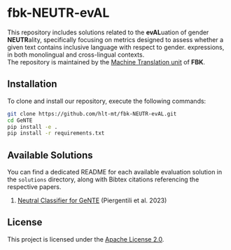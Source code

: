 # fbk-NEUTR-evAL

This repository includes solutions related to the **evAL**uation of gender **NEUTR**ality, 
specifically focusing on metrics designed to assess whether a given text 
contains inclusive language with respect to gender. 
expressions, in both monolingual and cross-lingual contexts. \
The repository is maintained by the [Machine Translation unit](https://mt.fbk.eu/) of **FBK**.

## Installation

To clone and install our repository, execute the following commands:

```bash
git clone https://github.com/hlt-mt/fbk-NEUTR-evAL.git
cd GeNTE
pip install -e .
pip install -r requirements.txt
```

## Available Solutions

You can find a dedicated README for each available evaluation solution in the `solutions` directory,
along with Bibtex citations referencing the respective papers.

1. [Neutral Classifier for GeNTE](solutions/GeNTE.md) (Piergentili et al. 2023)



## License
This project is licensed under the [Apache License 2.0](https://www.apache.org/licenses/LICENSE-2.0).
